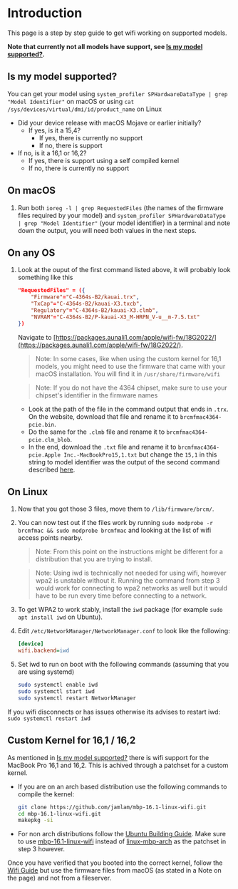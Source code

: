 # Introduction

This page is a step by step guide to get wifi working on supported models.

**Note that currently not all models have support, see [Is my model supported?](https://wiki.t2linux.org/guides/wifi/#is-my-model-supported).**

## Is my model supported?

You can get your model using `system_profiler SPHardwareDataType | grep "Model Identifier"` on macOS or using `cat /sys/devices/virtual/dmi/id/product_name` on Linux

- Did your device release with macOS Mojave or earlier initially?
    - If yes, is it a 15,4?
        - If yes, there is currently no support
        - If no, there is support
- If no, is it a 16,1 or 16,2?
    - If yes, there is support using a self compiled kernel
    - If no, there is currently no support

## On macOS

1. Run both `ioreg -l | grep RequestedFiles` (the names of the firmware files required by your model) and `system_profiler SPHardwareDataType | grep "Model Identifier"` (your model identifier) in a terminal and note down the output, you will need both values in the next steps.

## On any OS

1. Look at the ouput of the first command listed above, it will probably look something like this

    ```json
    "RequestedFiles" = ({
        "Firmware"="C-4364s-B2/kauai.trx",
        "TxCap"="C-4364s-B2/kauai-X3.txcb",
        "Regulatory"="C-4364s-B2/kauai-X3.clmb",
        "NVRAM"="C-4364s-B2/P-kauai-X3_M-HRPN_V-u__m-7.5.txt"
    })
    ```

    Navigate to [https://packages.aunali1.com/apple/wifi-fw/18G2022/](https://packages.aunali1.com/apple/wifi-fw/18G2022/). 

    > Note: In some cases, like when using the custom kernel for 16,1 models, you might need to use the firmware that came with your macOS installation. You will find it in `/usr/share/firmware/wifi`

    > Note: If you do not have the 4364 chipset, make sure to use your chipset's identifier in the firmware names

    - Look at the path of the file in the command output that ends in `.trx`. On the website, download that file and rename it to `brcmfmac4364-pcie.bin`.
    - Do the same for the `.clmb` file and rename it to `brcmfmac4364-pcie.clm_blob`.
    - In the end, download the `.txt` file and rename it to `brcmfmac4364-pcie.Apple Inc.-MacBookPro15,1.txt` but change the `15,1` in this string to model identifier was the output of the second command described [here](https://wiki.t2linux.org/guides/wifi/#on-macos).

## On Linux

1. Now that you got those 3 files, move them to `/lib/firmware/brcm/`.
2. You can now test out if the files work by running `sudo modprobe -r brcmfmac && sudo modprobe brcmfmac` and looking at the list of wifi access points nearby.

    > Note: From this point on the instructions might be different for a distribution that you are trying to install.
    
    > Note: Using iwd is technically not needed for using wifi, however wpa2 is unstable without it. 
    Running the command from step 3 would work for connecting to wpa2 networks as well but it would have to be
    run every time before connecting to a network.

3. To get WPA2 to work stably, install the `iwd` package (for example `sudo apt install iwd` on Ubuntu).
4. Edit `/etc/NetworkManager/NetworkManager.conf` to look like the following:

    ```ini
    [device]
    wifi.backend=iwd
    ```

5. Set iwd to run on boot with the following commands (assuming that you are using systemd)

    ```bash
    sudo systemctl enable iwd
    sudo systemctl start iwd
    sudo systemctl restart NetworkManager
    ```

If you wifi disconnects or has issues otherwise its advises to restart iwd: `sudo systemctl restart iwd`

## Custom Kernel for 16,1 / 16,2

As mentioned in [Is my model supported?](https://wiki.t2linux.org/guides/wifi/#is-my-model-supported) there is wifi support for the
MacBook Pro 16,1 and 16,2. This is achived through a patchset for a custom kernel.

-   If you are on an arch based distribution use the following commands to compile the kernel:

    ```bash
    git clone https://github.com/jamlam/mbp-16.1-linux-wifi.git
    cd mbp-16.1-linux-wifi.git
    makepkg -si
    ```

-   For non arch distributions follow the [Ubuntu Building Guide](https://wiki.t2linux.org/distributions/ubuntu/building/). Make
    sure to use [mbp-16.1-linux-wifi](https://github.com/jamlam/mbp-16.1-linux-wifi)
    instead of [linux-mbp-arch](https://github.com/aunali1/linux-mbp-arch) as the patchset in step 3 however.

Once you have verified that you booted into the correct kernel, follow the [Wifi Guide](https://wiki.t2linux.org/guides/wifi/) but
use the firmware files from macOS (as stated in a Note on the page) and not from a fileserver.